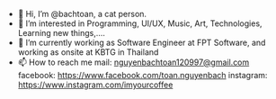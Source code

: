 - 👋 Hi, I’m @bachtoan, a cat person.
- 👀 I’m interested in Programming, UI/UX, Music, Art, Technologies, Learning new things,....
- 🌱 I’m currently working as Software Engineer at FPT Software, and working as onsite at KBTG in Thailand
- 📫 How to reach me 
mail: nguyenbachtoan120997@gmail.com
facebook: https://www.facebook.com/toan.nguyenbach
instagram: https://www.instagram.com/imyourcoffee

<!---
bachtoan/bachtoan is a ✨ special ✨ repository because its `README.md` (this file) appears on your GitHub profile.
You can click the Preview link to take a look at your changes.
--->
